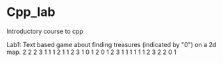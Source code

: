 # Cpp_lab
Introductory course to cpp

Lab1:
Text based game about finding treasures (indicated by "0") on a 2d map.
2 2 2 3     1 1 1 2
1 1 2 3     1 0 1 2
0 1 2 3     1 1 1 1
1 1 2 3     2 2 0 1
